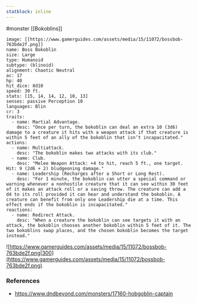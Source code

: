 ```yaml
---
statblock: inline
---
```

 #monster [[Bokoblins]]

```statblock
image: [[https://www.gamerguides.com/assets/media/15/11072/bossbob-763bde2f.png]]
name: Boss Bokoblin
size: Large
type: Humanoid
subtype: (blinoid)
alignment: Chaotic Neutral
ac: 17
hp: 40
hit_dice: 8d10
speed: 30 ft.
stats: [15, 14, 14, 12, 10, 13]
senses: passive Perception 10
languages: Blin
cr: 3
traits:
  - name: Martial Advantage.
    desc: "Once per turn, the bokoblin can deal an extra 10 (3d6) damage to a creature it hits with a weapon attack if that creature is within 5 feet of an ally of the bokoblin that isn’t incapacitated."
actions:
  - name: Multiattack.
    desc: "The bokoblin makes two attacks with its club."
  - name: Club.
    desc: "Melee Weapon Attack: +4 to hit, reach 5 ft., one target. Hit: 9 (2d6 + 2) bludgeoning damage."
  - name: Leadership (Recharges after a Short or Long Rest).
    desc: "For 1 minute, the bokoblin can utter a special command or warning whenever a nonhostile creature that it can see within 30 feet of it makes an attack roll or a saving throw. The creature can add a d4 to its roll provided it can hear and understand the bokoblin. A creature can benefit from only one Leadership die at a time. This effect ends if the bokoblin is incapacitated."
reactions:
  - name: Redirect Attack.
    desc: "When a creature the bokoblin can see targets it with an attack, the bokoblin chooses another bokoblin within 5 feet of it. The two bokoblins swap places, and the chosen bokoblin becomes the target instead."
```

![https://www.gamerguides.com/assets/media/15/11072/bossbob-763bde2f.png|300](https://www.gamerguides.com/assets/media/15/11072/bossbob-763bde2f.png)

### References

* https://www.dndbeyond.com/monsters/17160-hobgoblin-captain
